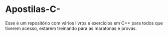 # Apostilas-C-
Esse é um repositório com vários livros e exercícios em C++ para todos que tiverem acesso, estarem treinando para as maratonas e provas.
